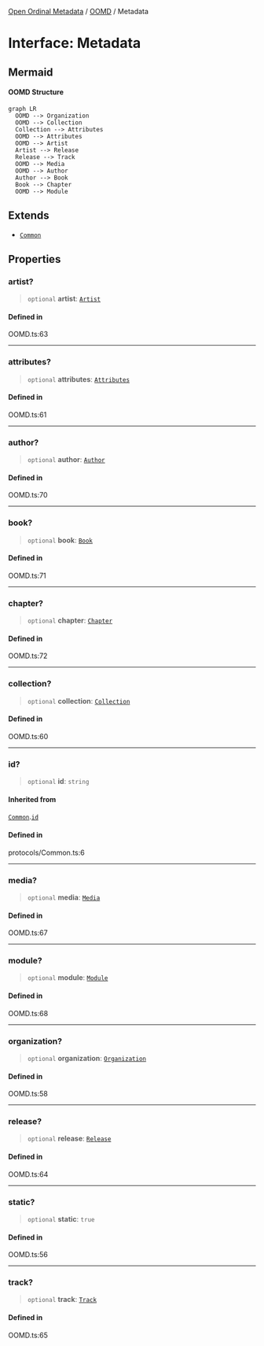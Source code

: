 [Open Ordinal Metadata](../../README.md) / [OOMD](../README.md) / Metadata

# Interface: Metadata

## Mermaid

#### OOMD Structure

<div class="mermaid-block"><div class="mermaid dark">%%{init:{"theme":"dark"}}%%
graph LR
  OOMD --&gt; Organization
  OOMD --&gt; Collection
  Collection --&gt; Attributes
  OOMD --&gt; Attributes
  OOMD --&gt; Artist
  Artist --&gt; Release
  Release --&gt; Track
  OOMD --&gt; Media
  OOMD --&gt; Author
  Author --&gt; Book
  Book --&gt; Chapter
  OOMD --&gt; Module</div><div class="mermaid light">%%{init:{"theme":"default"}}%%
graph LR
  OOMD --&gt; Organization
  OOMD --&gt; Collection
  Collection --&gt; Attributes
  OOMD --&gt; Attributes
  OOMD --&gt; Artist
  Artist --&gt; Release
  Release --&gt; Track
  OOMD --&gt; Media
  OOMD --&gt; Author
  Author --&gt; Book
  Book --&gt; Chapter
  OOMD --&gt; Module</div><pre><code class="language-mermaid">graph LR
  OOMD --&gt; Organization
  OOMD --&gt; Collection
  Collection --&gt; Attributes
  OOMD --&gt; Attributes
  OOMD --&gt; Artist
  Artist --&gt; Release
  Release --&gt; Track
  OOMD --&gt; Media
  OOMD --&gt; Author
  Author --&gt; Book
  Book --&gt; Chapter
  OOMD --&gt; Module</code></pre></div>

## Extends

- [`Common`](Common.md)

## Properties

### artist?

> `optional` **artist**: [`Artist`](Artist.md)

#### Defined in

OOMD.ts:63

***

### attributes?

> `optional` **attributes**: [`Attributes`](Attributes.md)

#### Defined in

OOMD.ts:61

***

### author?

> `optional` **author**: [`Author`](Author.md)

#### Defined in

OOMD.ts:70

***

### book?

> `optional` **book**: [`Book`](Book.md)

#### Defined in

OOMD.ts:71

***

### chapter?

> `optional` **chapter**: [`Chapter`](Chapter.md)

#### Defined in

OOMD.ts:72

***

### collection?

> `optional` **collection**: [`Collection`](Collection.md)

#### Defined in

OOMD.ts:60

***

### id?

> `optional` **id**: `string`

#### Inherited from

[`Common`](Common.md).[`id`](Common.md#id)

#### Defined in

protocols/Common.ts:6

***

### media?

> `optional` **media**: [`Media`](Media.md)

#### Defined in

OOMD.ts:67

***

### module?

> `optional` **module**: [`Module`](Module.md)

#### Defined in

OOMD.ts:68

***

### organization?

> `optional` **organization**: [`Organization`](Organization.md)

#### Defined in

OOMD.ts:58

***

### release?

> `optional` **release**: [`Release`](Release.md)

#### Defined in

OOMD.ts:64

***

### static?

> `optional` **static**: `true`

#### Defined in

OOMD.ts:56

***

### track?

> `optional` **track**: [`Track`](Track.md)

#### Defined in

OOMD.ts:65
<style>
:root.mermaid-enabled .mermaid-block > pre {
  display: none;
}
:root:not(.mermaid-enabled) .mermaid-block > .mermaid {
  display: none !important;
}

.mermaid-block > .mermaid[data-inserted].dark {
  display: var(--mermaid-dark-display);
}
.mermaid-block > .mermaid[data-inserted].light {
  display: var(--mermaid-light-display);
}

:root {
  --mermaid-dark-display: none;
  --mermaid-light-display: block;
}
@media (prefers-color-scheme: light) {
  :root {
    --mermaid-dark-display: none;
    --mermaid-light-display: block;
  }
}
@media (prefers-color-scheme: dark) {
  :root {
    --mermaid-dark-display: block;
    --mermaid-light-display: none;
  }
}
body.light, :root[data-theme="light"] {
  --mermaid-dark-display: none;
  --mermaid-light-display: block;
}
body.dark, :root[data-theme="dark"] {
  --mermaid-dark-display: block;
  --mermaid-light-display: none;
}
</style>

<script type="module">
import mermaid from "https://unpkg.com/mermaid@latest/dist/mermaid.esm.min.mjs";

document.documentElement.classList.add("mermaid-enabled");

mermaid.initialize({startOnLoad:true});

requestAnimationFrame(function check() {
  let some = false;
  document.querySelectorAll("div.mermaid:not([data-inserted])").forEach(div => {
    some = true;
    if (div.querySelector("svg")) {
      div.dataset.inserted = true;
    }
  });

  if (some) {
    requestAnimationFrame(check);
  }
});
</script>

